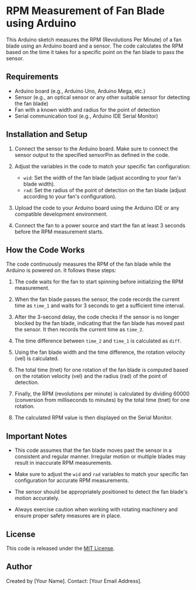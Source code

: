# RPM Measurement of Fan Blade using Arduino

This Arduino sketch measures the RPM (Revolutions Per Minute) of a fan blade using an Arduino board and a sensor. The code calculates the RPM based on the time it takes for a specific point on the fan blade to pass the sensor.

## Requirements

- Arduino board (e.g., Arduino Uno, Arduino Mega, etc.)
- Sensor (e.g., an optical sensor or any other suitable sensor for detecting the fan blade)
- Fan with a known width and radius for the point of detection
- Serial communication tool (e.g., Arduino IDE Serial Monitor)

## Installation and Setup

1. Connect the sensor to the Arduino board. Make sure to connect the sensor output to the specified sensorPin as defined in the code.

2. Adjust the variables in the code to match your specific fan configuration:
   - `wid`: Set the width of the fan blade (adjust according to your fan's blade width).
   - `rad`: Set the radius of the point of detection on the fan blade (adjust according to your fan's configuration).

3. Upload the code to your Arduino board using the Arduino IDE or any compatible development environment.

4. Connect the fan to a power source and start the fan at least 3 seconds before the RPM measurement starts.

## How the Code Works

The code continuously measures the RPM of the fan blade while the Arduino is powered on. It follows these steps:

1. The code waits for the fan to start spinning before initializing the RPM measurement.

2. When the fan blade passes the sensor, the code records the current time as `time_1` and waits for 3 seconds to get a sufficient time interval.

3. After the 3-second delay, the code checks if the sensor is no longer blocked by the fan blade, indicating that the fan blade has moved past the sensor. It then records the current time as `time_2`.

4. The time difference between `time_2` and `time_1` is calculated as `diff`.

5. Using the fan blade width and the time difference, the rotation velocity (vel) is calculated.

6. The total time (tnet) for one rotation of the fan blade is computed based on the rotation velocity (vel) and the radius (rad) of the point of detection.

7. Finally, the RPM (revolutions per minute) is calculated by dividing 60000 (conversion from milliseconds to minutes) by the total time (tnet) for one rotation.

8. The calculated RPM value is then displayed on the Serial Monitor.

## Important Notes

- This code assumes that the fan blade moves past the sensor in a consistent and regular manner. Irregular motion or multiple blades may result in inaccurate RPM measurements.

- Make sure to adjust the `wid` and `rad` variables to match your specific fan configuration for accurate RPM measurements.

- The sensor should be appropriately positioned to detect the fan blade's motion accurately.

- Always exercise caution when working with rotating machinery and ensure proper safety measures are in place.

## License

This code is released under the [MIT License](LICENSE).

## Author

Created by [Your Name]. Contact: [Your Email Address].
